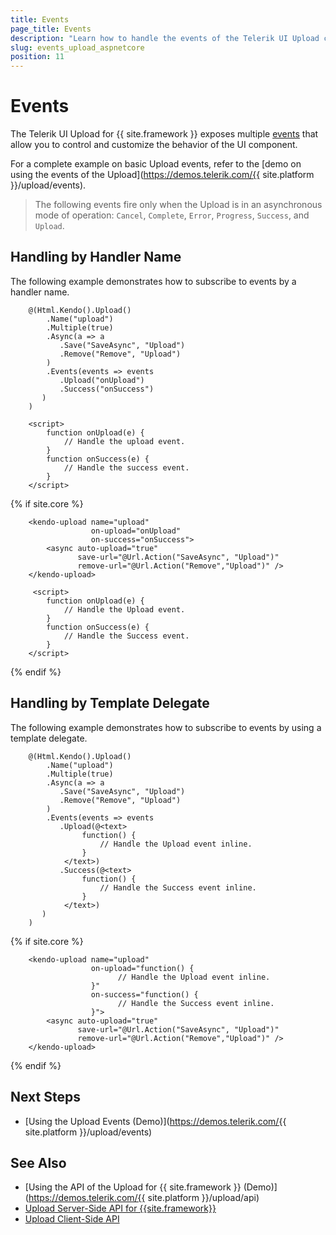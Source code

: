 ```yaml
---
title: Events
page_title: Events
description: "Learn how to handle the events of the Telerik UI Upload component for {{ site.framework }}."
slug: events_upload_aspnetcore
position: 11
---
```


# Events

The Telerik UI Upload for {{ site.framework }} exposes multiple [events](/api/kendo.mvc.ui.fluent/uploadeventbuilder) that allow you to control and customize the behavior of the UI component.

For a complete example on basic Upload events, refer to the [demo on using the events of the Upload](https://demos.telerik.com/{{ site.platform }}/upload/events).

> The following events fire only when the Upload is in an asynchronous mode of operation: `Cancel`, `Complete`, `Error`, `Progress`, `Success`, and `Upload`.

## Handling by Handler Name

The following example demonstrates how to subscribe to events by a handler name.


```HtmlHelper
    @(Html.Kendo().Upload()
        .Name("upload")
        .Multiple(true)
        .Async(a => a
           .Save("SaveAsync", "Upload")
           .Remove("Remove", "Upload")
        )  
        .Events(events => events
           .Upload("onUpload")
           .Success("onSuccess")
       )
    )

    <script>
        function onUpload(e) {
            // Handle the upload event.
        }
        function onSuccess(e) {
            // Handle the success event.
        }
    </script>
```

{% if site.core %}
```TagHelper
    <kendo-upload name="upload"
                  on-upload="onUpload"
                  on-success="onSuccess">
        <async auto-upload="true" 
               save-url="@Url.Action("SaveAsync", "Upload")" 
               remove-url="@Url.Action("Remove","Upload")" />
    </kendo-upload>

     <script>
        function onUpload(e) {
            // Handle the Upload event.
        }
        function onSuccess(e) {
            // Handle the Success event.
        }
    </script>
```
{% endif %}

## Handling by Template Delegate

The following example demonstrates how to subscribe to events by using a template delegate.

```HtmlHelper
    @(Html.Kendo().Upload()
        .Name("upload")
        .Multiple(true)
        .Async(a => a
           .Save("SaveAsync", "Upload")
           .Remove("Remove", "Upload")
        )  
        .Events(events => events
           .Upload(@<text>
                function() {
                    // Handle the Upload event inline.
                }
            </text>)
           .Success(@<text>
                function() {
                    // Handle the Success event inline.
                }
            </text>)
       )
    )
```
{% if site.core %}
```TagHelper
    <kendo-upload name="upload"
                  on-upload="function() {
                        // Handle the Upload event inline.
                  }"
                  on-success="function() {
                        // Handle the Success event inline.
                  }">
        <async auto-upload="true" 
               save-url="@Url.Action("SaveAsync", "Upload")" 
               remove-url="@Url.Action("Remove","Upload")" />
    </kendo-upload>
```
{% endif %}

## Next Steps

* [Using the Upload Events (Demo)](https://demos.telerik.com/{{ site.platform }}/upload/events)

## See Also

* [Using the API of the Upload for {{ site.framework }} (Demo)](https://demos.telerik.com/{{ site.platform }}/upload/api)
* [Upload Server-Side API for {{site.framework}}](/api/upload)
* [Upload Client-Side API](https://docs.telerik.com/kendo-ui/api/javascript/ui/upload)